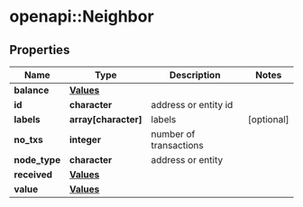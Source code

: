 # openapi::Neighbor


## Properties
Name | Type | Description | Notes
------------ | ------------- | ------------- | -------------
**balance** | [**Values**](values.md) |  | 
**id** | **character** | address or entity id | 
**labels** | **array[character]** | labels | [optional] 
**no_txs** | **integer** | number of transactions | 
**node_type** | **character** | address or entity | 
**received** | [**Values**](values.md) |  | 
**value** | [**Values**](values.md) |  | 


